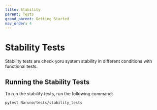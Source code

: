 ```yaml
---
title: Stability
parent: Tests
grand_parent: Getting Started
nav_order: 4
---
```


# Stability Tests

Stability tests are check yoru system stability in different conditions with functional tests.

## Running the Stability Tests

To run the stability tests, run the following command:

```bash
pytest Naruno/tests/stability_tests
```
